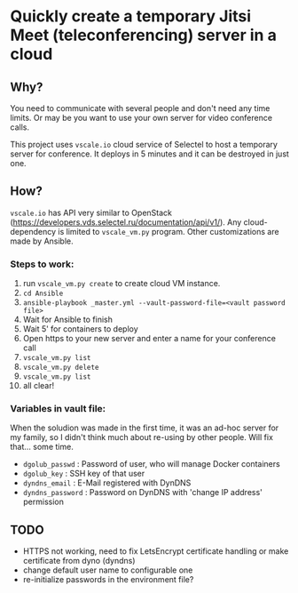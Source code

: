 # Quickly create a temporary Jitsi Meet (teleconferencing) server in a cloud

## Why?

You need to communicate with several people and don't need any time limits.
Or may be you want to use your own server for video conference calls.

This project uses `vscale.io` cloud service of Selectel to host a temporary
server for conference.  It deploys in 5 minutes and it can be destroyed in just one.

## How?

`vscale.io` has API very similar to OpenStack (https://developers.vds.selectel.ru/documentation/api/v1/).
Any cloud-dependency is limited to `vscale_vm.py` program.  Other customizations are made
by Ansible.

### Steps to work:

1) run `vscale_vm.py create` to create cloud VM instance.
2) `cd Ansible`
3) `ansible-playbook _master.yml --vault-password-file=<vault password file>`
4) Wait for Ansible to finish
5) Wait 5' for containers to deploy
6) Open https to your new server and enter a name for your conference call
7) `vscale_vm.py list`
8) `vscale_vm.py delete`
9) `vscale_vm.py list`
10) all clear!

### Variables in vault file:

When the soludion was made in the first time, it was an ad-hoc server for my family, so I didn't think much
about re-using by other people.  Will fix that… some time.

- `dgolub_passwd` : Password of user, who will manage Docker containers
- `dgolub_key` : SSH key of that user
- `dyndns_email` : E-Mail registered with DynDNS
- `dyndns_password` : Password on DynDNS with 'change IP address' permission

## TODO

- HTTPS not working, need to fix LetsEncrypt certificate handling or make certificate from dyno (dyndns)
- change default user name to configurable one
- re-initialize passwords in the environment file?

